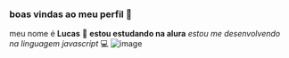 ### boas vindas ao meu perfil 💙 
meu nome é **Lucas** 🥇
**estou estudando na alura**
_estou me desenvolvendo na linguagem javascript_ 💻
![image](https://github.com/user-attachments/assets/ec7a6e05-46ea-4cc4-82d9-95542981a0fa)
